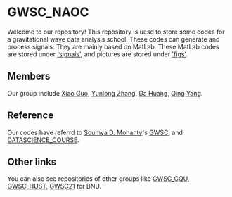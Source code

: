# GWSC_NAOC
Welcome to our repository! This repository is uesd to store some codes for a gravitational wave data analysis school. 
These codes can generate and process signals. They are mainly based on MatLab. 
These MatLab codes are stored under ['signals'](https://github.com/guoxiaowhu/GWSC_NAOC/tree/main/signals), and pictures are stored under ['figs'](https://github.com/guoxiaowhu/GWSC_NAOC/tree/main/figs).

## Members
Our group include [Xiao Guo](https://github.com/guoxiaowhu), [Yunlong Zhang](https://github.com/zhangyunlong001), [Da Huang](https://github.com/huangda300), [Qing Yang](https://github.com/yQing-121).
## Reference
Our codes have referrd to [Soumya D. Mohanty](https://github.com/mohanty-sd)'s [GWSC](https://github.com/mohanty-sd/GWSC), and [DATASCIENCE_COURSE](https://github.com/mohanty-sd/DATASCIENCE_COURSE).
## Other links
You can also see repositories of other groups like [GWSC_CQU](https://github.com/gwsccqu/GWSC_CQU), [GWSC_HUST](https://github.com/wenfanfeng/GWSC_HUST), [GWSC21](https://github.com/BNUGW/GWSC21) for BNU.
